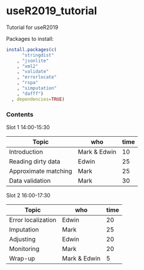 # useR2019_tutorial

Tutorial for useR2019


Packages to install:

```r
install.packages(c(
      "stringdist"
    , "jsonlite"
    , "xml2"
    , "validate"
    , "errorlocate"
    , "rspa"
    , "simputation"
    , "dafff")
  , dependencies=TRUE)
```


### Contents 

Slot 1 14:00-15:30

|Topic                 |who             | time   |
|----------------------|----------------|--------|
|Introduction          | Mark & Edwin   | 10     |
|Reading dirty data    | Edwin          | 25     |
|Approximate matching  | Mark           | 25     |
|Data validation       | Mark           | 30     |


Slot 2 16:00-17:30


|Topic                 |who             | time   |
|----------------------|----------------|--------|
| Error localization   | Edwin          | 20     |
| Imputation           | Mark           | 25     |
| Adjusting            | Edwin          | 20     |
| Monitoring           | Mark           | 20     |
| Wrap-up              | Mark & Edwin   | 5      |





